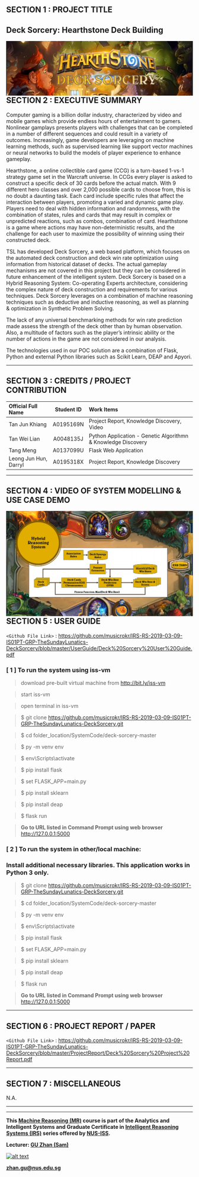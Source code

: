 
## SECTION 1 : PROJECT TITLE
## Deck Sorcery: Hearthstone Deck Building

<img src="Miscellaneous/Deck Sorcery.png"
     style="float: left; margin-right: 0px;" />

---
## SECTION 2 : EXECUTIVE SUMMARY

Computer gaming is a billion dollar industry, characterized by video and mobile games which provide endless hours of entertainment to gamers. Nonlinear gamplays presents players with challenges that can be completed in a number of different sequences and could result in a variety of outcomes. Increasingly, game developers are leveraging on  machine learning methods, such as supervised learning like support vector machines or neural networks to build the models of player experience to enhance gameplay. 

Hearthstone, a online collectible card game (CCG) is a turn-based 1-vs-1 strategy game  set in the Warcraft universe. In CCGs every  player is asked to construct a specific deck of 30 cards before the actual match. With 9 different hero classes and over 2,000 possible cards to choose from, this is no doubt a daunting task. Each card include specific rules that affect the interaction between players, promoting a varied and dynamic game play. Players need to deal with hidden information and randomness, with the combination of states, rules and cards that may result in complex or unpredicted reactions, such as combos, combination of card. Hearthstone is a game where actions may have non-deterministic results, and the challenge for each user to maximize the possibility of winning using their constructed deck.

TSL has developed Deck Sorcery, a web based platform, which focuses on the automated deck construction and deck win rate optimization using information from historical dataset of decks.  The actual gameplay mechanisms are not covered in this project but they can be considered in future enhancement of the intelligent system. Deck Sorcery is based on a Hybrid Reasoning System: Co-operating Experts architecture, considering the complex nature of deck construction and requirements for various techniques. Deck Sorcery leverages on a combination of machine reasoning techniques such as deductive and inductive reasoning, as well as planning & optimization in Synthetic Problem Solving.

The lack of any universal benchmarking methods for win rate prediction made assess the strength of the deck other than by human observation. Also, a multitude of factors such as the player’s intrinsic ability or the number of actions in the game are not considered in our analysis. 

The technologies used in our POC solution are a combination of Flask, Python and external Python libraries such as Scikit Learn, DEAP and Apyori.

---
## SECTION 3 : CREDITS / PROJECT CONTRIBUTION

| Official Full Name  | Student ID  | Work Items | 
| :------------ |:---------------:| :-----| 
| Tan Jun Khiang | A0195169N | Project Report, Knowledge Discovery, Video| 
| Tan Wei Lian | A0048135J | Python Application - Genetic Algorithmn & Knowledge Discovery|
| Tang Meng | A0137099U | Flask Web Application |
| Leong Jun Hun, Darryl | A0195318X | Project Report, Knowledge Discovery| 

---
## SECTION 4 : VIDEO OF SYSTEM MODELLING & USE CASE DEMO

<a href="https://youtu.be/Vxq8k3xzHlw"><img src="Miscellaneous/YTDeck Sorcery.png"
     style="float: left; margin-right: 0px;" /></a>

---
## SECTION 5 : USER GUIDE

`<Github File Link>` : <https://github.com/musicrokr/IRS-RS-2019-03-09-IS01PT-GRP-TheSundayLunatics-DeckSorcery/blob/master/UserGuide/Deck%20Sorcery%20User%20Guide.pdf>

### [ 1 ] To run the system using iss-vm

> download pre-built virtual machine from http://bit.ly/iss-vm

> start iss-vm

> open terminal in iss-vm

> $ git clone https://github.com/musicrokr/IRS-RS-2019-03-09-IS01PT-GRP-TheSundayLunatics-DeckSorcery.git

> $ cd folder_location/SystemCode/deck-sorcery-master

> $ py -m venv env

> $ env\Scripts\activate

> $ pip install flask

> $ set FLASK_APP=main.py

> $ pip install sklearn

> $ pip install deap

> $ flask run

> **Go to URL listed in Command Prompt using web browser** http://127.0.0.1:5000

### [ 2 ] To run the system in other/local machine:
### Install additional necessary libraries. This application works in Python 3 only.

> $ git clone https://github.com/musicrokr/IRS-RS-2019-03-09-IS01PT-GRP-TheSundayLunatics-DeckSorcery.git

> $ cd folder_location/SystemCode/deck-sorcery-master

> $ py -m venv env

> $ env\Scripts\activate

> $ pip install flask

> $ set FLASK_APP=main.py

> $ pip install sklearn

> $ pip install deap

> $ flask run

> **Go to URL listed in Command Prompt using web browser** http://127.0.0.1:5000


---
## SECTION 6 : PROJECT REPORT / PAPER

`<Github File Link>` : <https://github.com/musicrokr/IRS-RS-2019-03-09-IS01PT-GRP-TheSundayLunatics-DeckSorcery/blob/master/ProjectReport/Deck%20Sorcery%20Project%20Report.pdf>

---
## SECTION 7 : MISCELLANEOUS

N.A.


---

---

**This [Machine Reasoning (MR)](https://www.iss.nus.edu.sg/executive-education/course/detail/machine-reasoning "Machine Reasoning") course is part of the Analytics and Intelligent Systems and Graduate Certificate in [Intelligent Reasoning Systems (IRS)](https://www.iss.nus.edu.sg/stackable-certificate-programmes/intelligent-systems "Intelligent Reasoning Systems") series offered by [NUS-ISS](https://www.iss.nus.edu.sg "Institute of Systems Science, National University of Singapore").**

**Lecturer: [GU Zhan (Sam)](https://www.iss.nus.edu.sg/about-us/staff/detail/201/GU%20Zhan "GU Zhan (Sam)")**

[![alt text](https://www.iss.nus.edu.sg/images/default-source/About-Us/7.6.1-teaching-staff/sam-website.tmb-.png "Let's check Sam' profile page")](https://www.iss.nus.edu.sg/about-us/staff/detail/201/GU%20Zhan)

**zhan.gu@nus.edu.sg**
